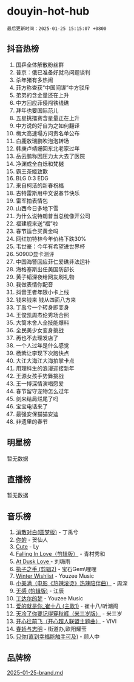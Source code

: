 # douyin-hot-hub

`最后更新时间：2025-01-25 15:15:07 +0800`

## 抖音热榜

1. 国乒全体解散粉丝群
1. 普京：俄已准备好就乌问题谈判
1. 杀年猪有多热闹
1. 菲方称查获“中国间谍”中方驳斥
1. 弟弟的含金量还在上升
1. 中方回应菲侵闯铁线礁
1. 拜年也要国际范儿
1. 五星挑擂赛含星量正在上升
1. 中方说的好自为之如何翻译
1. 梅大高速塌方问责名单公布
1. 白鹿敖瑞鹏吹泡泡转场
1. 韩庚卢靖姗回东北老家过年
1. 岳云鹏称因压力太大去了医院
1. 净渊成全白烁和梵樾
1. 霸王茶姬致歉
1. BLG 0:3 EDG
1. 来自柯洁的新春祝福
1. 古特雷斯用中文说春节快乐
1. 雷军拍表情包
1. 山西今日多地下雪
1. 为什么说特朗普当总统像开公司
1. 福建舰来送“福”啦
1. 春节适合买黄金吗
1. 网红加特林今年价格下跌30%
1. 韦世豪：今年有希望进世界杯
1. 5090D显卡测评
1. 中国海警回应菲仁爱礁非法运补
1. 海格塞斯出任美国防部长
1. 黄子韬深夜给网友刷礼物
1. 我做表情你配音
1. 抖音王者年限小卡上线
1. 钱来钱来 钱从四面八方来
1. 丁禹兮一个转身即变身
1. 王俊凯周杰伦秀场合照
1. 大筒木舍人全技能爆料
1. 全民美少女变身挑战
1. 再也不去理发店了
1. 一个人过年是什么感觉
1. 杨紫让李现下次跑快点
1. 大江大海江大海拍掌卡点
1. 用理科生的浪漫迎接新年
1. 王源女孩手势舞挑战
1. 王一博深情演唱愿爱
1. 春节留守宠物怎么过年
1. 剑来结局烂尾了吗
1. 宝宝电话来了
1. 最强安保猫猫安迪
1. 非遗里的春节

## 明星榜

暂无数据

## 直播榜

暂无数据

## 音乐榜

1. [消散对白(圆梦版)](https://sf6-cdn-tos.douyinstatic.com/obj/tos-cn-ve-2774/og4jB5I5IizzoZVAAAzWgBMAsMDWoArfwBOiFs) - 丁禹兮
1. [你的](https://sf5-hl-cdn-tos.douyinstatic.com/obj/tos-cn-ve-2774/oYuIeKf42jB7sEV6B2upMdpYAgfrQWj0FeRegh) - 贺仙人
1. [Cute](https://sf5-hl-cdn-tos.douyinstatic.com/obj/tos-cn-ve-2774/o4IbIzHWKAAB4wsS5qMBRiiAlEBGTpQRNfFvuo) - Ly
1. [Falling In Love（剪辑版）](https://sf5-hl-cdn-tos.douyinstatic.com/obj/tos-cn-ve-2774/o8ajpA8zzgBPahbBIO8AcKGBLJezFCRd1wfP9f) - 青村秀和
1. [ At Dusk  Love ](https://sf5-hl-cdn-tos.douyinstatic.com/obj/tos-cn-ve-2774/o8CrpCf5CaYgI4ZrtQgMQAFEfuGqNnRSDQAPBc) - 刘嗨雨
1. [执子之手 (剪辑2)](https://sf5-hl-cdn-tos.douyinstatic.com/obj/tos-cn-ve-2774/oUoZLQjCc31XzqsBnBQUNgeKtYPBcgbFDwtfcu) - 宝石Gem\哩哩
1. [Winter Wishlist](https://sf5-hl-cdn-tos.douyinstatic.com/obj/tos-cn-ve-2774/oIIgUOeamCFCVAzxN6MFRLIBlLGpUqQxeeHrLE) - Youzee Music
1. [小美满（电影《热辣滚烫》热辣陪伴曲）](https://sf5-hl-cdn-tos.douyinstatic.com/obj/tos-cn-ve-2774/o0GAn2lSgfZIDUgtevCGDQYnFg4CwnrBaxbTZL) - 周深
1. [无感 (剪辑版)](https://sf5-hl-cdn-tos.douyinstatic.com/obj/tos-cn-ve-2774/o0eIsUzJBDlQaQFC5OFlgbMEZC1TFYBftOBn6p) - 江辰
1. [丁达尔的梦](https://sf5-hl-cdn-tos.douyinstatic.com/obj/tos-cn-ve-2774/oMU3WirUZBVQkAC9ccG5P2IQirziZM2RTInUY) - Youzee Music
1. [爱的就是你_崔十八 (主歌1)](https://sf5-hl-cdn-tos.douyinstatic.com/obj/tos-cn-ve-2774/oI5BO5DhFZ6UTcNCnZaOCBLtZ7WIMQGfgnXf5E) - 崔十八/听潮阁
1. [天冷了你要记得穿秋裤（米三岁版）](https://sf5-hl-cdn-tos.douyinstatic.com/obj/tos-cn-ve-2774/oQlIwVIDWiZ6BQilAorS7MA0AgCkQDvcZAdm1) - 米三岁
1. [开心往前飞（开心超人联盟主题曲）](https://sf5-hl-cdn-tos.douyinstatic.com/obj/tos-cn-ve-2774/9d8fb7c82cf1421fb93a9fe925275e0a) - VIVI
1. [春娇与志明](https://sf5-hl-cdn-tos.douyinstatic.com/obj/tos-cn-ve-2774/e530d8fceb7044b39707d7f9ff54add1) - 街道办,欧阳耀莹
1. [只你(直到幸福能触手可及)](https://sf5-hl-cdn-tos.douyinstatic.com/obj/tos-cn-ve-2774/o0lBkRDzFTeaVSUz3ZZSCBVtZ5DIMQGfgmEAuE) - 颜人中

## 品牌榜

[2025-01-25-brand.md](2025-01-25-brand.md)
